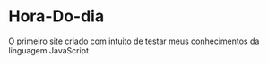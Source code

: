 # Hora-Do-dia
 O primeiro site criado com intuito de testar meus conhecimentos da linguagem JavaScript

